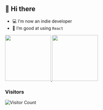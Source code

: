 ## 👋 Hi there

<!--
**westinyang/westinyang** is a ✨ _special_ ✨ repository because its `README.md` (this file) appears on your GitHub profile.

Here are some ideas to get you started:

- 🔭 I’m currently working on ...
- 🌱 I’m currently learning ...
- 👯 I’m looking to collaborate on ...
- 🤔 I’m looking for help with ...
- 💬 Ask me about ...
- 📫 How to reach me: ...
- 😄 Pronouns: ...
- ⚡ Fun fact: ...
-->

- 💻 I’m now an indie developer
- 🌱 I’m good at using  `React`

<!--
## 📊 My stats
-->

<div float="left">
  <a href="https://github.com/anuraghazra/github-readme-stats">
    <img src="https://github-readme-stats.vercel.app/api?username=21888&show_icons=true&hide_title=true&hide_border=true&theme=graywhite&bg_color=0,EC6C6C,FFD479,FFFC79,73FA79&locale=" height="150">
  </a>
  <a href="https://github.com/anuraghazra/github-readme-stats">
    <img src="https://github-readme-stats.vercel.app/api/top-langs/?username=21888&langs_count=6&hide_title=true&hide_border=true&layout=compact&theme=graywhite&bg_color=0,73FA79,73FDFF,D783FF&locale=" height="150" />
  </a>
</div>

### Visitors
![Visitor Count](https://profile-counter.glitch.me/21888/count.svg)
